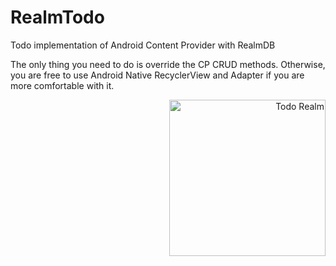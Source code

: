 # RealmTodo
Todo implementation of Android Content Provider with RealmDB

The only thing you need to do is override the CP CRUD methods. Otherwise, you are free to use Android Native RecyclerView and Adapter if you are more comfortable with it.


<div align="right">
        <img width="250px" src="https://s1.postimg.org/1v9lswxqfj/realmdb.png" alt="Todo Realm" title="Realm Todo"</img>
</div>
